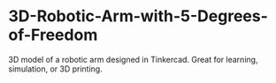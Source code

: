 # 3D-Robotic-Arm-with-5-Degrees-of-Freedom
3D model of a robotic arm designed in Tinkercad. Great for learning, simulation, or 3D printing.
